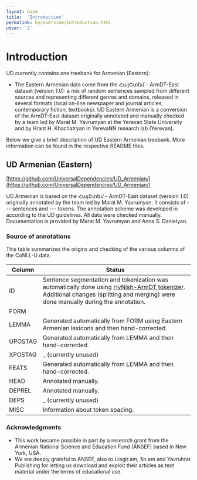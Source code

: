 ```yaml
---
layout: base
title:  'Introduction'
permalink: hy/overview/introduction.html
udver: '2'
---
```


# Introduction

UD currently contains one treebank for Armenian (Eastern):

* The Eastern Armenian data come from the ՀայՇտեմ - ArmDT-East dataset (version 1.0): a mix of random sentences sampled from different sources and representing different genres and domains, released in several formats (local on-line newspaper and journal articles, contemporary fiction, textbooks). UD Eastern Armenian is a conversion of the ArmDT-East dataset originally annotated and manually checked by a team led by Marat M. Yavrumyan at the Yerevan State University and by Hrant H. Khachatryan in YerevaNN research lab (Yerevan).

Below we give a brief description of UD Eastern Armenian treebank. More information can be found in the respective README files.

## UD Armenian (Eastern)
[https://github.com/UniversalDependencies/UD_Armenian/](https://github.com/UniversalDependencies/UD_Armenian/)  

UD Armenian is based on the ՀայՇտեմ - ArmDT-East dataset (version 1.0) originally annotated by the team led by Marat M. Yavrumyan. It consists of --- sentences and --- tokens. The annotation scheme was developed in according to the UD guidelines. All data were checked manually. Documentation is provided by Marat M. Yavrumyan and Anna S. Danielyan.

### Source of annotations

This table summarizes the origins and checking of the various columns of the CoNLL-U data.

| Column | Status |
| ------ | ------ |
| ID | Sentence segmentation and tokenization was automatically done using [HyNish-ArmDT tokenizer](https://github.com/Armtreebank/Tokenizer). Additional changes (splitting and merging) were done manually during the annotation. |
| FORM |  |
| LEMMA | Generated automatically from FORM using Eastern Armenian lexicons and then hand-corrected. |
| UPOSTAG | Generated automatically from LEMMA and then hand-corrected. |
| XPOSTAG | _ (currently unused) |
| FEATS | Generated automatically from LEMMA and then hand-corrected. |
| HEAD | Annotated manually. |
| DEPREL | Annotated manually. |
| DEPS | _ (currently unused) |
| MISC | Information about token spacing. |

### Acknowledgments

* This work became possible in part by a research grant from the Armenian National Science and Education Fund (ANSEF) based in New York, USA.
* We are deeply grateful to ANSEF, also to Lragir.am, 1in.am and Yavruhrat Publishing for letting us download and exploit their articles as text material under the terms of educational use.
